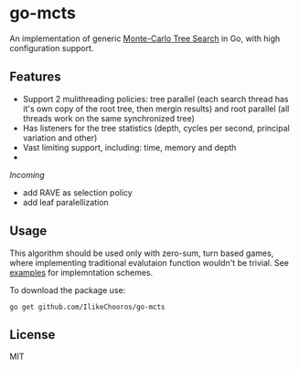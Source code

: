 # go-mcts

An implementation of generic [Monte-Carlo Tree Search](https://en.wikipedia.org/wiki/Monte_Carlo_tree_search) in Go, with high configuration support.

## Features
- Support 2 mulithreading policies: tree parallel (each search thread has it's own copy of the root tree, then mergin results) and root parallel (all threads work on the same synchronized tree)
- Has listeners for the tree statistics (depth, cycles per second, principal variation and other)
- Vast limiting support, including: time, memory and depth
- 
*Incoming*
- add RAVE as selection policy
- add leaf paralellization


## Usage

This algorithm should be used only with zero-sum, turn based games, where implementing traditional evalutaion function wouldn't be trivial.
See [examples](./examples/) for implemntation schemes.

To download the package use:
```
go get github.com/IlikeChooros/go-mcts
```


## License
MIT
